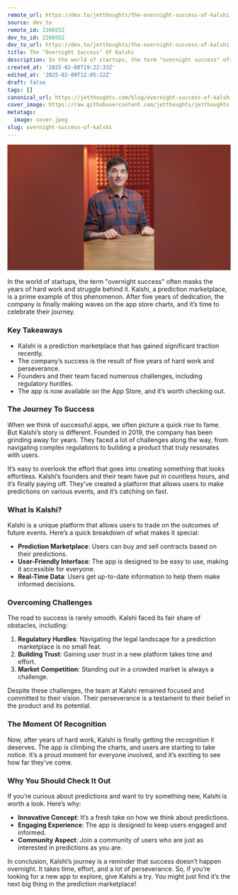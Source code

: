 ```yaml
---
remote_url: https://dev.to/jetthoughts/the-overnight-success-of-kalshi-3ngd
source: dev_to
remote_id: 2266552
dev_to_id: 2266552
dev_to_url: https://dev.to/jetthoughts/the-overnight-success-of-kalshi-3ngd
title: The ‘Overnight Success’ Of Kalshi
description: In the world of startups, the term "overnight success" often masks the years of hard work and...
created_at: '2025-02-08T19:22:33Z'
edited_at: '2025-02-09T12:05:12Z'
draft: false
tags: []
canonical_url: https://jetthoughts.com/blog/overnight-success-of-kalshi/
cover_image: https://raw.githubusercontent.com/jetthoughts/jetthoughts.github.io/master/content/blog/overnight-success-of-kalshi/cover.jpeg
metatags:
  image: cover.jpeg
slug: overnight-success-of-kalshi
---
```

[![The "Overnight Success" Of Kalshi](file_0.jpg)](https://www.youtube.com/watch?v=Wi_Wj3Miugo)

In the world of startups, the term "overnight success" often masks the years of hard work and struggle behind it. Kalshi, a prediction marketplace, is a prime example of this phenomenon. After five years of dedication, the company is finally making waves on the app store charts, and it’s time to celebrate their journey.

### Key Takeaways

*   Kalshi is a prediction marketplace that has gained significant traction recently.
*   The company’s success is the result of five years of hard work and perseverance.
*   Founders and their team faced numerous challenges, including regulatory hurdles.
*   The app is now available on the App Store, and it’s worth checking out.

### The Journey To Success

When we think of successful apps, we often picture a quick rise to fame. But Kalshi’s story is different. Founded in 2019, the company has been grinding away for years. They faced a lot of challenges along the way, from navigating complex regulations to building a product that truly resonates with users.

It’s easy to overlook the effort that goes into creating something that looks effortless. Kalshi’s founders and their team have put in countless hours, and it’s finally paying off. They’ve created a platform that allows users to make predictions on various events, and it’s catching on fast.

### What Is Kalshi?

Kalshi is a unique platform that allows users to trade on the outcomes of future events. Here’s a quick breakdown of what makes it special:

*   **Prediction Marketplace**: Users can buy and sell contracts based on their predictions.
*   **User-Friendly Interface**: The app is designed to be easy to use, making it accessible for everyone.
*   **Real-Time Data**: Users get up-to-date information to help them make informed decisions.

### Overcoming Challenges

The road to success is rarely smooth. Kalshi faced its fair share of obstacles, including:

1.  **Regulatory Hurdles**: Navigating the legal landscape for a prediction marketplace is no small feat.
2.  **Building Trust**: Gaining user trust in a new platform takes time and effort.
3.  **Market Competition**: Standing out in a crowded market is always a challenge.

Despite these challenges, the team at Kalshi remained focused and committed to their vision. Their perseverance is a testament to their belief in the product and its potential.

### The Moment Of Recognition

Now, after years of hard work, Kalshi is finally getting the recognition it deserves. The app is climbing the charts, and users are starting to take notice. It’s a proud moment for everyone involved, and it’s exciting to see how far they’ve come.

### Why You Should Check It Out

If you’re curious about predictions and want to try something new, Kalshi is worth a look. Here’s why:

*   **Innovative Concept**: It’s a fresh take on how we think about predictions.
*   **Engaging Experience**: The app is designed to keep users engaged and informed.
*   **Community Aspect**: Join a community of users who are just as interested in predictions as you are.

In conclusion, Kalshi’s journey is a reminder that success doesn’t happen overnight. It takes time, effort, and a lot of perseverance. So, if you’re looking for a new app to explore, give Kalshi a try. You might just find it’s the next big thing in the prediction marketplace!
